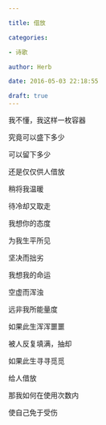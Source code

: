 ```yaml
---

title: 借放

categories:

- 诗歌

author: Herb

date: 2016-05-03 22:18:55

draft: true
---
```


我不懂，我这样一枚容器

究竟可以盛下多少

可以留下多少

还是仅仅供人借放

稍将我温暖

待冷却又取走



我想你的态度

为我生平所见

坚决而拙劣

我想我的命运

空虚而浑浊

远非我所能量度



如果此生浑浑噩噩

被人反复填满，抽却

如果此生寻寻觅觅

给人借放

那我如何在使用次数内

使自己免于受伤